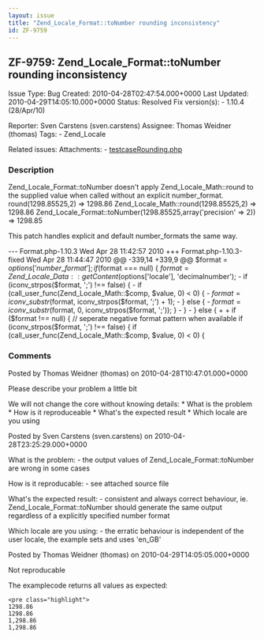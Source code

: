 ```yaml
---
layout: issue
title: "Zend_Locale_Format::toNumber rounding inconsistency"
id: ZF-9759
---
```


ZF-9759: Zend\_Locale\_Format::toNumber rounding inconsistency
--------------------------------------------------------------

 Issue Type: Bug Created: 2010-04-28T02:47:54.000+0000 Last Updated: 2010-04-29T14:05:10.000+0000 Status: Resolved Fix version(s): - 1.10.4 (28/Apr/10)
 
 Reporter:  Sven Carstens (sven.carstens)  Assignee:  Thomas Weidner (thomas)  Tags: - Zend\_Locale
 
 Related issues: 
 Attachments: - [testcaseRounding.php](/issues/secure/attachment/13043/testcaseRounding.php)
 
### Description

Zend\_Locale\_Format::toNumber doesn't apply Zend\_Locale\_Math::round to the supplied value when called without an explicit number\_format. round(1298.85525,2) => 1298.86 Zend\_Locale\_Math::round(1298.85525,2) => 1298.86 Zend\_Locale\_Format::toNumber(1298.85525,array('precision' => 2)) => 1298.85

This patch handles explicit and default number\_formats the same way.

--- Format.php-1.10.3 Wed Apr 28 11:42:57 2010 +++ Format.php-1.10.3-fixed Wed Apr 28 11:44:47 2010 @@ -339,14 +339,9 @@ $format = $options['number\_format']; if ($format === null) { $format = Zend\_Locale\_Data::getContent($options['locale'], 'decimalnumber'); - if (iconv\_strpos($format, ';') !== false) { - if (call\_user\_func(Zend\_Locale\_Math::$comp, $value, 0) < 0) { - $format = iconv\_substr($format, iconv\_strpos($format, ';') + 1); - } else { - $format = iconv\_substr($format, 0, iconv\_strpos($format, ';')); } - } - } else { + + if ($format !== null) { // seperate negative format pattern when available if (iconv\_strpos($format, ';') !== false) { if (call\_user\_func(Zend\_Locale\_Math::$comp, $value, 0) < 0) {

 

 

### Comments

Posted by Thomas Weidner (thomas) on 2010-04-28T10:47:01.000+0000

Please describe your problem a little bit

We will not change the core without knowing details: \* What is the problem \* How is it reproduceable \* What's the expected result \* Which locale are you using

 

 

Posted by Sven Carstens (sven.carstens) on 2010-04-28T23:25:29.000+0000

What is the problem: - the output values of Zend\_Locale\_Format::toNumber are wrong in some cases

How is it reproducable: - see attached source file

What's the expected result: - consistent and always correct behaviour, ie. Zend\_Locale\_Format::toNumber should generate the same output regardless of a explicitly specified number format

Which locale are you using: - the erratic behaviour is independent of the user locale, the example sets and uses 'en\_GB'

 

 

Posted by Thomas Weidner (thomas) on 2010-04-29T14:05:05.000+0000

Not reproducable

The examplecode returns all values as expected:

 
    <pre class="highlight">
    1298.86
    1298.86
    1,298.86
    1,298.86


 

 